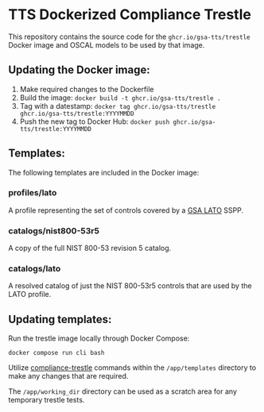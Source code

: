 # TTS Dockerized Compliance Trestle

This repository contains the source code for the `ghcr.io/gsa-tts/trestle` Docker image and OSCAL models to be used by that image.

## Updating the Docker image:

1. Make required changes to the Dockerfile
1. Build the image: `docker build -t ghcr.io/gsa-tts/trestle .`
1. Tag with a datestamp: `docker tag ghcr.io/gsa-tts/trestle ghcr.io/gsa-tts/trestle:YYYYMMDD`
1. Push the new tag to Docker Hub: `docker push ghcr.io/gsa-tts/trestle:YYYYMMDD`

## Templates:

The following templates are included in the Docker image:

### profiles/lato

A profile representing the set of controls covered by a [GSA LATO]() SSPP.

### catalogs/nist800-53r5

A copy of the full NIST 800-53 revision 5 catalog.

### catalogs/lato

A resolved catalog of just the NIST 800-53r5 controls that are used by the LATO profile.

## Updating templates:

Run the trestle image locally through Docker Compose:

`docker compose run cli bash`

Utilize [compliance-trestle]() commands within the `/app/templates` directory to make any changes that are required.

The `/app/working_dir` directory can be used as a scratch area for any temporary trestle tests.
